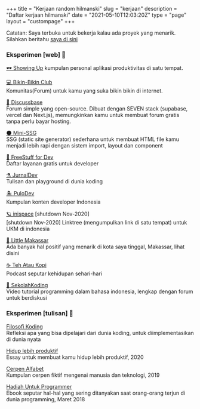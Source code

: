 +++
title = "Kerjaan random  hilmanski"
slug = "kerjaan"
description = "Daftar kerjaan hilmanski"
date = "2021-05-10T12:03:20Z"
type = "page"
layout = "custompage"
+++ 


Catatan: Saya terbuka untuk bekerja kalau ada proyek yang menarik. Silahkan beritahu [saya di sini](https://hilman.space/kontak)

### Eksperimen [web] 🤙

[🕶 Showing Up](https://showingup.today/)
kumpulan personal aplikasi produktivitas di satu tempat.

[ 💻  Bikin-Bikin Club](https://bikin.club/)  
Komunitas(Forum) untuk kamu yang suka bikin bikin di internet. 

[ 💬 Discussbase](https://discussbase.vercel.app/)  
Forum simple yang open-source. Dibuat dengan SEVEN stack (supabase, vercel dan Next.js), memungkinkan kamu untuk membuat forum gratis tanpa perlu bayar hosting.

[ 🌑 Mini-SSG](https://minissg.vercel.app/)  
SSG (static site generator) sederhana untuk membuat HTML file kamu menjadi lebih rapi dengan sistem import, layout dan component


[💸 FreeStuff for Dev](https://freestuff.dev/)  
Daftar layanan gratis untuk developer  


[⚗️ JurnalDev](https://jurnal.dev/)  
Tulisan dan playground di dunia koding
  
  
[🏝 PuloDev](https://pulo.dev/)  
Kumpulan konten developer Indonesia

[🪐 inispace](https://www.youtube.com/playlist?list=PLct5kLrh1BuNuUPEWgLZ5P5Wu2JQ0t-s5) [shutdown Nov-2020]   
[shutdown Nov-2020] Linktree (mengumpulkan link di satu tempat) untuk UKM di indonesia


[🌇 Little Makassar](https://littlemks.github.io)  
Ada banyak hal positif yang menarik di kota saya tinggal, Makassar, lihat disini

[ ☕ Teh Atau Kopi](https://hilman.space/tehataukopi)  
Podcast seputar kehidupan sehari-hari

[🐨 SekolahKoding](https://sekolahkoding.com/)   
Video tutorial programming dalam bahasa indonesia, lengkap dengan forum untuk berdiskusi

### Eksperimen [tulisan] 🤙

[Filosofi Koding](https://hilmanski.gitbook.io/filosofi-koding/)  
Refleksi apa yang bisa dipelajari dari dunia koding, untuk diimplementasikan di dunia nyata

[Hidup lebih produktif](https://hilman.space/produktivitas/)  
Essay untuk membuat kamu hidup lebih produktif, 2020

[Cerpen Alfabet](https://hilman.space/alfabet/)  
Kumpulan cerpen fiktif mengenai manusia dan teknologi, 2019

[Hadiah Untuk Programmer](https://bit.ly/hadiah-programmer)  
Ebook seputar hal-hal yang sering ditanyakan saat orang-orang terjun di dunia programming, Maret 2018
